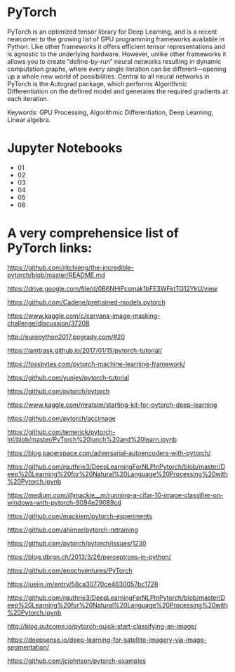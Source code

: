 
# PyTorch

PyTorch is an optimized tensor library for Deep Learning, and is a recent newcomer to the growing list of GPU programming frameworks available in Python. Like other frameworks it offers efficient tensor representations and is agnostic to the underlying hardware. However, unlike other frameworks it allows you to create “define-by-run” neural networks resulting in dynamic computation graphs, where every single iteration can be different—opening up a whole new world of possibilities. Central to all neural networks in PyTorch is the Autograd package, which performs Algorithmic Differentiation on the defined model and generates the required gradients at each iteration.

Keywords: GPU Processing, Algorithmic Differentiation, Deep Learning, Linear algebra.

# Jupyter Notebooks
- 01 
- 02 
- 03 
- 04 
- 05 
- 06 

# A very comprehensice list of PyTorch links:

https://github.com/ritchieng/the-incredible-pytorch/blob/master/README.md

https://drive.google.com/file/d/0B6NHiPcsmak1bFE3WFktTG12YkU/view

https://github.com/Cadene/pretrained-models.pytorch

https://www.kaggle.com/c/carvana-image-masking-challenge/discussion/37208

http://europython2017.pogrady.com/#20

https://iamtrask.github.io/2017/01/15/pytorch-tutorial/

https://fossbytes.com/pytorch-machine-learning-framework/

https://github.com/yunjey/pytorch-tutorial

https://github.com/pytorch/pytorch

https://www.kaggle.com/mratsim/starting-kit-for-pytorch-deep-learning

https://github.com/pytorch/accimage

https://github.com/temerick/pytorch-lnl/blob/master/PyTorch%20lunch%20and%20learn.ipynb

https://blog.paperspace.com/adversarial-autoencoders-with-pytorch/

https://github.com/rguthrie3/DeepLearningForNLPInPytorch/blob/master/Deep%20Learning%20for%20Natural%20Language%20Processing%20with%20Pytorch.ipynb

https://medium.com/@mackie__m/running-a-cifar-10-image-classifier-on-windows-with-pytorch-9094e29089cd

https://github.com/mackiem/pytorch-experiments

https://github.com/ahirner/pytorch-retraining

https://github.com/pytorch/pytorch/issues/1230

https://blog.dbrgn.ch/2013/3/26/perceptrons-in-python/

https://github.com/epochventures/PyTorch

https://juejin.im/entry/58ca30770ce4630057bc1728

https://github.com/rguthrie3/DeepLearningForNLPInPytorch/blob/master/Deep%20Learning%20for%20Natural%20Language%20Processing%20with%20Pytorch.ipynb

http://blog.outcome.io/pytorch-quick-start-classifying-an-image/

https://deepsense.io/deep-learning-for-satellite-imagery-via-image-segmentation/

https://github.com/jcjohnson/pytorch-examples
